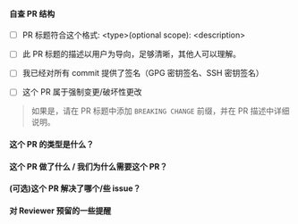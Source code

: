 <!--  感谢您提交一个 Pull Request！

-->
#### 自查 PR 结构
<!--
自查通过后在方框中打一个 x 就可以勾选，如果需要访问关于commit 签名的信息，可以访问
https://docs.github.com/zh/authentication/managing-commit-signature-verification/signing-commits

一个可能的标题示例: `[BREAKING CHANGE] feat(core): add new feature`
-->
- [ ] PR 标题符合这个格式: \<type\>(optional scope): \<description\>
- [ ] 此 PR 标题的描述以用户为导向，足够清晰，其他人可以理解。
- [ ] 我已经对所有 commit 提供了签名（GPG 密钥签名、SSH 密钥签名）

- [ ] 这个 PR 属于强制变更/破坏性更改
> 如果是，请在 PR 标题中添加 `BREAKING CHANGE` 前缀，并在 PR 描述中详细说明。

#### 这个 PR 的类型是什么？
<!--
添加以下类型的一种:

build: 影响构建系统或外部依赖项的更改 (常用 scope: gulp, broccoli, npm)
ci: 更改我们的 CI 配置文件和脚本 (常用 scope: Travis, Circle, BrowserStack, SauceLabs)
docs: 只包含文档的更改
feat: 一个新的特性
optimize: 对已有代码的优化
fix: 修正 bug
perf: 对代码的性能提升
refactor: 重构，或代码更改既没有修复错误也没有添加功能
style: 不影响代码含义的更改 (空白行/空格, 格式优化, 缺失的分号, etc.)
test: 添加缺失的测试或更正现有的测试
chore: 构建过程或辅助工具和库（如文档生成）的变更
-->

#### 这个 PR 做了什么 / 我们为什么需要这个 PR？
<!--
对于每次的Code Review，我们都需要一个清晰的 PR 描述，以便 Reviewer 能够理解 PR 的目的。
这是对 Reviewer 一个很好的引导，减轻 Review 的难度和压力，同时便于 PR 更快的通过
-->

#### (可选)这个 PR 解决了哪个/些 issue？
<!--
PR 合并时会自动关闭链接问题
用法: `Fixes #<issue number>`, 或者 `Fixes (粘贴 issue 链接)`.
-->

#### 对 Reviewer 预留的一些提醒
